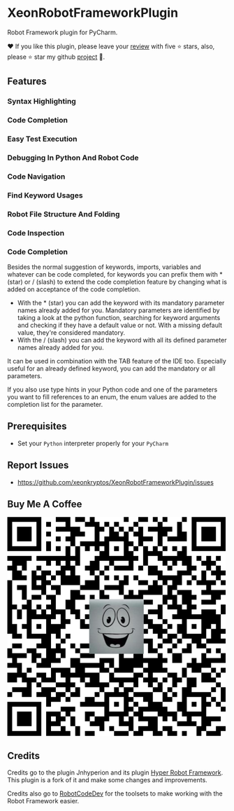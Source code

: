 # XeonRobotFrameworkPlugin
<!-- Plugin description -->
Robot Framework plugin for PyCharm.

❤️ If you like this plugin, please leave your [review](https://plugins.jetbrains.com/plugin/27395-xeon-robotframework-support/reviews/new) with five ⭐ stars, also, please ⭐ star my github [project](https://github.com/xeonkryptos/XeonRobotFrameworkPlugin) 🙏.

## Features
### Syntax Highlighting
### Code Completion
### Easy Test Execution
### Debugging In Python And Robot Code
### Code Navigation
### Find Keyword Usages
### Robot File Structure And Folding
### Code Inspection
### Code Completion

Besides the normal suggestion of keywords, imports, variables and whatever can be code completed, for keywords you can prefix them with
\* (star) or / (slash) to extend the code completion feature by changing what is added on acceptance of the code completion.

* With the \* (star) you can add the keyword with its mandatory parameter names already added for you. Mandatory parameters are identified
by taking a look at the python function, searching for keyword arguments and checking if they have a default value or not. With a missing
default value, they're considered mandatory.
* With the / (slash) you can add the keyword with all its defined parameter names already added for you.

It can be used in combination with the TAB feature of the IDE too. Especially useful for an already defined keyword, you can add the
mandatory or all parameters.

If you also use type hints in your Python code and one of the parameters you want to fill references to an enum, the enum values are added
to the completion list for the parameter.

## Prerequisites
  * Set your `Python` interpreter properly for your `PyCharm`

## Report Issues
  * https://github.com/xeonkryptos/XeonRobotFrameworkPlugin/issues

<!-- Plugin description end -->

## Buy Me A Coffee
![](https://raw.githubusercontent.com/xeonkryptos/XeonRobotFrameworkPlugin/main/docs/imgs/qr.png)

## Credits

Credits go to the plugin Jnhyperion and its plugin [Hyper Robot Framework](https://github.com/jnhyperion/HyperRobotFrameworkPlugin). This plugin is a fork of
it and make some changes and improvements.

Credits also go to [RobotCodeDev](https://github.com/robotcodedev/robotcode) for the toolsets to make working with the Robot Framework easier.
